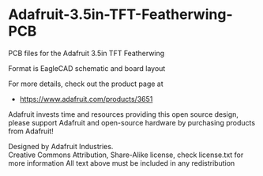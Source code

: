 # Adafruit-3.5in-TFT-Featherwing-PCB
PCB files for the Adafruit 3.5in TFT Featherwing

Format is EagleCAD schematic and board layout

For more details, check out the product page at

   * https://www.adafruit.com/products/3651

Adafruit invests time and resources providing this open source design, 
please support Adafruit and open-source hardware by purchasing 
products from Adafruit!

Designed by Adafruit Industries.  
Creative Commons Attribution, Share-Alike license, check license.txt for more information
All text above must be included in any redistribution